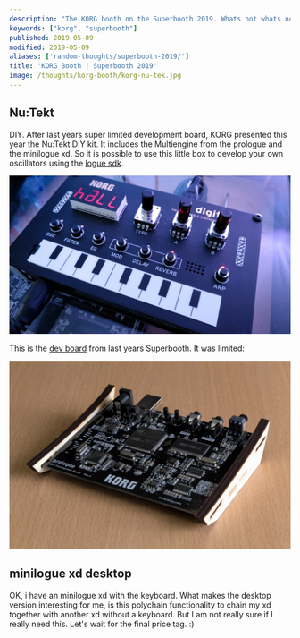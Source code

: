 ```yaml
---
description: "The KORG booth on the Superbooth 2019. Whats hot whats not"
keywords: ["korg", "superbooth"]
published: 2019-05-09
modified: 2019-05-09
aliases: ['random-thoughts/superbooth-2019/']
title: 'KORG Booth | Superbooth 2019'
image: /thoughts/korg-booth/korg-nu-tek.jpg
---
```


## Nu:Tekt

DIY. After last years super limited development board, KORG presented this year the Nu:Tekt DIY kit. It includes the Multiengine from the prologue and the minilogue xd. So it is possible to use this little box to develop your own oscillators using the [logue sdk](https://github.com/korginc/logue-sdk).

![Korg Nu:Tek DIY Kit](korg-nu-tek.jpg "Korg Nu:Tek DIY Kit")

This is the [dev board](https://github.com/korginc/logue-sdk/tree/master/devboards) from last years Superbooth. It was limited:

![Korg Dev Board Superbooth 2018](korg-dev-board-2018.jpg)

## minilogue xd desktop

OK, i have an minilogue xd with the keyboard. What makes the desktop version interesting for me, is this polychain functionality to chain my xd together with another xd without a keyboard. But I am not really sure if I really need this. Let's wait for the final price tag. :)

